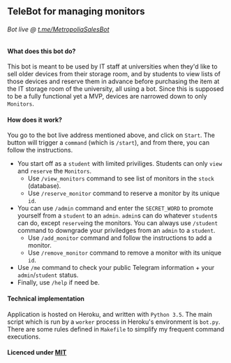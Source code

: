 ## TeleBot for managing monitors
###### Bot live @ [t.me/MetropoliaSalesBot](https://t.me/MetropoliaSalesBot)

#### What does this bot do?
This bot is meant to be used by IT staff at universities when they'd like to sell older devices from their storage room, and by students to view lists of those devices and reserve them in advance before purchasing the item at the IT storage room of the university, all using a bot. Since this is supposed to be a fully functional yet a MVP, devices are narrowed down to only `Monitors`.

#### How does it work?
You go to the bot live address mentioned above, and click on `Start`. The button will trigger a `command` (which is `/start`), and from there, you can follow the instructions.

* You start off as a `student` with limited priviliges. Students can only `view` and `reserve` the `Monitors`.
   * Use `/view_monitors` command to see list of monitors in the `stock` (database).
   * Use `/reserve_monitor` command to reserve a monitor by its unique `id`.
* You can use `/admin` command and enter the `SECRET_WORD` to promote yourself from a `student` to an `admin`. `admin`s can do whatever `student`s can do, except `reserve`ing the monitors. You can always use `/student` command to downgrade your priviledges from an `admin` to a `student`. 
   * Use `/add_monitor` command and follow the instructions to add a monitor.
   * Use `/remove_monitor` command to remove a monitor with its unique `id`.
* Use `/me` command to check your public Telegram information + your `admin`/`student` status.
* Finally, use `/help` if need be.

#### Technical implementation
Application is hosted on Heroku, and written with `Python 3.5`. The main script which is run by a `worker` process in Heroku's environment is `bot.py`. There are some rules defined in `Makefile` to simplify my frequent command executions.

#### Licenced under [MIT](https://github.com/Sajjadhosn/telegram_bot_for_IT_sales/blob/master/LICENSE)